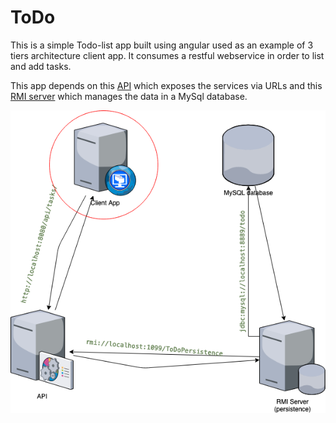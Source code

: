 # ToDo

This is a simple Todo-list app built using angular used as an example 
of 3 tiers architecture client app.
It consumes a restful webservice in order to list and add tasks.

This app depends on this [API](https://github.com/konaesan/ToDO-API) 
which exposes the services via URLs and this 
[RMI server](https://github.com/konaesan/ToDo-Persistence) 
which manages the data in a MySql database.

![Client](screenshots/client.png)
